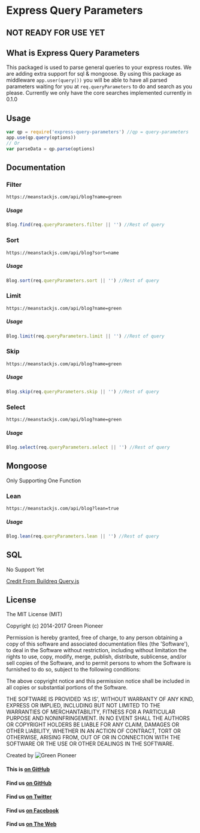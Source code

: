 
# Express Query Parameters

## NOT READY FOR USE YET

## What is Express Query Parameters
This packaged is used to parse general queries to your express routes. We are adding extra support for sql & mongoose. By using this package as middleware `app.user(query())` you will be able to have all parsed parameters waiting for you at `req.queryParameters` to do and search as you please. Currently we only have the core searches implemented currently in 0.1.0


## Usage
``` js
var qp = require('express-query-parameters') //qp = query-parameters
app.use(qp.query(options))
// Or
var parseData = qp.parse(options)
```

## Documentation

### Filter
```
https://meanstackjs.com/api/blog?name=green
```
##### Usage
``` js
Blog.find(req.queryParameters.filter || '') //Rest of query
```

### Sort
```
https://meanstackjs.com/api/blog?sort=name
```
##### Usage
``` js
Blog.sort(req.queryParameters.sort || '') //Rest of query
```

### Limit
```
https://meanstackjs.com/api/blog?name=green
```
##### Usage
``` js
Blog.limit(req.queryParameters.limit || '') //Rest of query
```

### Skip
```
https://meanstackjs.com/api/blog?name=green
```
##### Usage
``` js
Blog.skip(req.queryParameters.skip || '') //Rest of query
```

### Select
```
https://meanstackjs.com/api/blog?name=green
```
##### Usage
``` js
Blog.select(req.queryParameters.select || '') //Rest of query
```

## Mongoose

Only Supporting One Function

### Lean
```
https://meanstackjs.com/api/blog?lean=true
```
##### Usage
``` js
Blog.lean(req.queryParameters.lean || '') //Rest of query
```

## SQL

No Support Yet

[Credit From Buildreq Query.js](https://www.npmjs.com/package/buildreq)


## License

The MIT License (MIT)

Copyright (c) 2014-2017 Green Pioneer

Permission is hereby granted, free of charge, to any person obtaining
a copy of this software and associated documentation files (the
'Software'), to deal in the Software without restriction, including
without limitation the rights to use, copy, modify, merge, publish,
distribute, sublicense, and/or sell copies of the Software, and to
permit persons to whom the Software is furnished to do so, subject to
the following conditions:

The above copyright notice and this permission notice shall be
included in all copies or substantial portions of the Software.

THE SOFTWARE IS PROVIDED 'AS IS', WITHOUT WARRANTY OF ANY KIND,
EXPRESS OR IMPLIED, INCLUDING BUT NOT LIMITED TO THE WARRANTIES OF
MERCHANTABILITY, FITNESS FOR A PARTICULAR PURPOSE AND NONINFRINGEMENT.
IN NO EVENT SHALL THE AUTHORS OR COPYRIGHT HOLDERS BE LIABLE FOR ANY
CLAIM, DAMAGES OR OTHER LIABILITY, WHETHER IN AN ACTION OF CONTRACT,
TORT OR OTHERWISE, ARISING FROM, OUT OF OR IN CONNECTION WITH THE
SOFTWARE OR THE USE OR OTHER DEALINGS IN THE SOFTWARE.

Created by ![Green Pioneer](http://greenpioneersolutions.com/img/icons/apple-icon-180x180.png)

#### This is [on GitHub](https://github.com/greenpioneersolutions/auto-parse)
#### Find us [on GitHub](https://github.com/greenpioneersolutions)
#### Find us [on Twitter](https://twitter.com/greenpioneerdev)
#### Find us [on Facebook](https://www.facebook.com/Green-Pioneer-Solutions-1023752974341910)
#### Find us [on The Web](http://greenpioneersolutions.com/)





